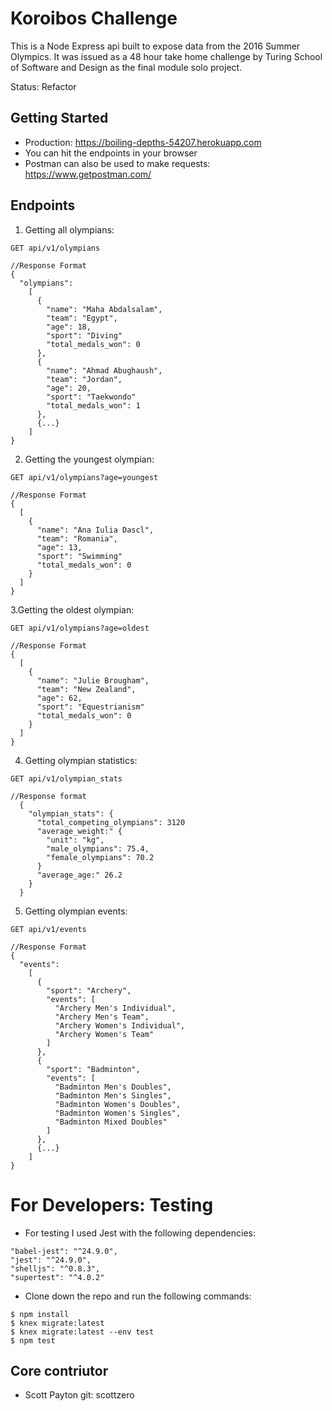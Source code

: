# Koroibos Challenge 
This is a Node Express api built to expose data from the 2016 Summer Olympics. It was issued as a 48 hour take home challenge by Turing School of Software and Design as the final module solo project. 

Status: Refactor

## Getting Started
- Production: https://boiling-depths-54207.herokuapp.com
- You can hit the endpoints in your browser 
- Postman can also be used to make requests: https://www.getpostman.com/

## Endpoints

1. Getting all olympians:
```
GET api/v1/olympians
```
```
//Response Format
{
  "olympians":
    [
      {
        "name": "Maha Abdalsalam",
        "team": "Egypt",
        "age": 18,
        "sport": "Diving"
        "total_medals_won": 0
      },
      {
        "name": "Ahmad Abughaush",
        "team": "Jordan",
        "age": 20,
        "sport": "Taekwondo"
        "total_medals_won": 1
      },
      {...}
    ]
}
```
2. Getting the youngest olympian: 
```
GET api/v1/olympians?age=youngest
```
```
//Response Format
{
  [
    {
      "name": "Ana Iulia Dascl",
      "team": "Romania",
      "age": 13,
      "sport": "Swimming"
      "total_medals_won": 0
    }
  ]
}

```
3.Getting the oldest olympian:
```
GET api/v1/olympians?age=oldest
```
```
//Response Format
{
  [
    {
      "name": "Julie Brougham",
      "team": "New Zealand",
      "age": 62,
      "sport": "Equestrianism"
      "total_medals_won": 0
    }
  ]
}
```
4. Getting olympian statistics: 
```
GET api/v1/olympian_stats
```
```
//Response format
  {
    "olympian_stats": {
      "total_competing_olympians": 3120
      "average_weight:" {
        "unit": "kg",
        "male_olympians": 75.4,
        "female_olympians": 70.2
      }
      "average_age:" 26.2
    }
  }
```
5. Getting olympian events: 
```
GET api/v1/events
```
```
//Response Format
{
  "events":
    [
      {
        "sport": "Archery",
        "events": [
          "Archery Men's Individual",
          "Archery Men's Team",
          "Archery Women's Individual",
          "Archery Women's Team"
        ]
      },
      {
        "sport": "Badminton",
        "events": [
          "Badminton Men's Doubles",
          "Badminton Men's Singles",
          "Badminton Women's Doubles",
          "Badminton Women's Singles",
          "Badminton Mixed Doubles"
        ]
      },
      {...}
    ]
}
```
# For Developers: Testing
- For testing I used Jest with the following dependencies:
```
"babel-jest": "^24.9.0",
"jest": "^24.9.0",
"shelljs": "^0.8.3",
"supertest": "^4.0.2"
```

- Clone down the repo and run the following commands: 
```
$ npm install
$ knex migrate:latest
$ knex migrate:latest --env test
$ npm test
```

## Core contriutor

- Scott Payton git: scottzero
